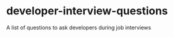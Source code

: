 developer-interview-questions
=============================

A list of questions to ask developers during job interviews